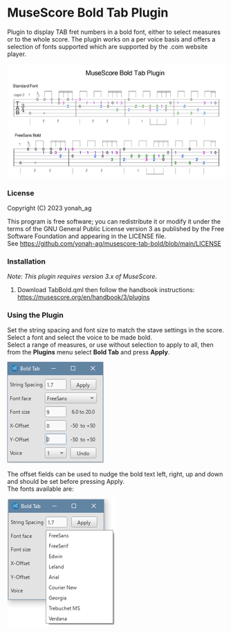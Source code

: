 # MuseScore Bold Tab Plugin
Plugin to display TAB fret numbers in a bold font, either to select measures or to the whole score.
The plugin works on a per voice basis and offers a selection of fonts supported which are supported by the .com website player.

![01](https://github.com/yonah-ag/musescore-tab-bold/blob/main/images/TabBold.png)

### License

Copyright (C) 2023 yonah_ag

This program is free software; you can redistribute it or modify it under the terms of the GNU General Public License version 3 as published by the Free Software Foundation and appearing in the LICENSE file.  
See https://github.com/yonah-ag/musescore-tab-bold/blob/main/LICENSE

### Installation

_Note: This plugin requires version 3.x of MuseScore._

1. Download TabBold.qml then follow the handbook instructions: https://musescore.org/en/handbook/3/plugins

### Using the Plugin

Set the string spacing and font size to match the stave settings in the score.  
Select a font and select the voice to be made bold.  
Select a range of measures, or use without selection to apply to all, then from the **Plugins** menu select **Bold Tab** and press **Apply**.  
 
  ![02](https://github.com/yonah-ag/musescore-tab-bold/blob/main/images/TabBold01.png)
  
 The offset fields can be used to nudge the bold text left, right, up and down and should be set before pressing Apply.  
 The fonts available are:
  
  ![03](https://github.com/yonah-ag/musescore-tab-bold/blob/main/images/TabBold02.png)
